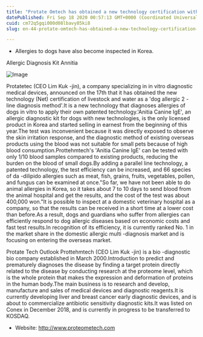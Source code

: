 ```yaml
---
title: "Protate Omtech has obtained a new technology certification with 'Dog Allergy 2 Line Line Diagnosis'"
datePublished: Fri Sep 18 2020 00:57:13 GMT+0000 (Coordinated Universal Time)
cuid: cm72q5gqi000d08lbavy85ki8
slug: en-44-protate-omtech-has-obtained-a-new-technology-certification-with-dog-allergy-2-line-line-diagnosis

---
```



- Allergies to dogs have also become inspected in Korea.

Allergic Diagnosis Kit Annitia

![Image](https://cdn.hashnode.com/res/hashnode/image/upload/v1739413941764/b106e1eb-59cd-41a4-8aa4-1beeb490062f.jpeg)

Protatetec (CEO Lim Kuk -jin), a company specializing in in vitro diagnostic medical devices, announced on the 17th that it has obtained the new technology (Net) certification of livestock and water as a 'dog allergic 2 -line diagnosis method'.It is a new technology that diagnoses allergies of dogs in vitro to apply their own patented technology.'Anitia Canine IgE', an allergic diagnostic kit for dogs with new technologies, is the only licensed product in Korea and started selling in earnest from the beginning of this year.The test was inconvenient because it was directly exposed to observe the skin irritation response, and the diagnostic method of existing overseas products using the blood was not suitable for small pets because of high blood consumption.Prottehmtech's 'Anitia Canine IgE' can be tested with only 1/10 blood samples compared to existing products, reducing the burden on the blood of small dogs.By adding a parallel line technology, a patented technology, the test efficiency can be increased, and 66 species of da -dilipido allergies such as meat, fish, grains, fruits, vegetables, pollen, and fungus can be examined at once."So far, we have not been able to do animal allergies in Korea, so it takes about 7 to 10 days to send blood from the animal hospital and get the results, and the cost of the test was about 400,000 won."It is possible to inspect at a domestic veterinary hospital as a company, so that the results can be received in a short time at a lower cost than before.As a result, dogs and guardians who suffer from allergies can efficiently respond to dog allergic diseases based on economic costs and fast test results.In recognition of its efficiency, it is currently ranked No. 1 in the market share in the domestic allergic multi -diagnosis market and is focusing on entering the overseas market.

Protate Tech Outlook Prottehmtech (CEO Lim Kuk -jin) is a bio -diagnostic bio company established in March 2000.Introduction to predict and prematurely diagnoses the disease by finding a target protein directly related to the disease by conducting research at the proteome level, which is the whole protein that makes the expression and deformation of proteins in the human body.The main business is to research and develop, manufacture and sales of medical devices and diagnostic reagents.It is currently developing liver and breast cancer early diagnostic devices, and is about to commercialize antibiotic sensitivity diagnostic kits.It was listed on Conex in December 2018, and is currently in progress to be transferred to KOSDAQ.

- Website: http://www.proteometech.com